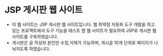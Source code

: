# JSP 게시판 웹 사이트
- 이 웹 사이트는 JSP 게시판 웹 사이트입니다. 웹 취약점 자동화 도구 개발을 하고 있는 프로젝트에서 도구 기능을 테스트 할 웹 사이트가 필요하여 JSP로 게시판 웹 사이트를 구축하였습니다.
- 게시판은 글 작성자 본인만 수정,삭제가 가능하며, 게시글 10개 단위로 페이지가 나눠지도록 하였습니다.
